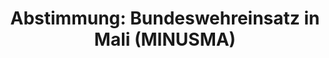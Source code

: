 ---
abstimmung:
  abstimmung: 1
  bundestagssitzung: 215
  datum: 26. Januar 2017
  legislaturperiode: 18
categories:
- Bundeswehr
- Ausland
data:
- title: Abstimmungsergebnis 20170126_1-data.pdf
  url: /res/abstimmungsliste/20170126_1-data.pdf
- title: Abstimmungsergebnis 20170126_1_xls-data.csv
  url: /res/abstimmungsliste/csv/20170126_1_xls-data.csv
documents:
- local: /res/abstimmungsdaten/018-215-01/1810819.pdf
  title: Drucksache 18/10819.pdf
  url: http://dip21.bundestag.de/dip21/btd/18/108/1810819.pdf
- local: /res/abstimmungsdaten/018-215-01/1810967.pdf
  title: Drucksache 18/10967.pdf
  url: http://dip21.bundestag.de/dip21/btd/18/109/1810967.pdf
ergebnis:
  cdu/csu:
    enthaltung: 0
    gesamt: 309
    ja: 270
    nein: 0
    nichtabgegeben: 39
    ungueltig: 0
  die.linke:
    enthaltung: 0
    gesamt: 64
    ja: 0
    nein: 47
    nichtabgegeben: 17
    ungueltig: 0
  file: 20170126_1_xls-data.csv
  fraktionslos:
    enthaltung: 0
    gesamt: 1
    ja: 1
    nein: 0
    nichtabgegeben: 0
    ungueltig: 0
  gruenen:
    enthaltung: 2
    gesamt: 63
    ja: 53
    nein: 1
    nichtabgegeben: 7
    ungueltig: 0
  spd:
    enthaltung: 1
    gesamt: 193
    ja: 174
    nein: 7
    nichtabgegeben: 11
    ungueltig: 0
layout: abstimmung
links:
- title: https://www.bundestag.de/parlament/plenum/abstimmung/abstimmung?id=452
  url: https://www.bundestag.de/parlament/plenum/abstimmung/abstimmung?id=452
- title: http://www.abgeordnetenwatch.de/fortsetzung_des_bundeswehreinsatzes_in_mali-1105-847.html
  url: http://www.abgeordnetenwatch.de/fortsetzung_des_bundeswehreinsatzes_in_mali-1105-847.html
preview: 'Deutscher Bundestag


  215. Sitzung des Deutschen Bundestages

  am Donnerstag, 26. Januar 2017


  Endgültiges Ergebnis der Namentlichen Abstimmung Nr. 1


  Beschlussempfehlung des Auswärtigen Ausschusses (3. Ausschuss) zu dem Antrag der

  Bundesregierung

  Fortsetzung und Erweiterung der Beteiligung bewaffneter deutscher Streitkräfte an
  der

  Multidimensionalen Integrierten Stabilisierungsmission der Vereinten Nationen in
  Mali

  (MINUSMA) auf Grundlage der Resolutionen 2100 (2013), 2164 (2014), 2227 (2015) und

  2295 (2016) des Sicherheitsrates der Vereinten Nationen vom 25. April 2013, 25.
  Juni 2014,

  29. Juni 2015 und 29. Juni 2016

  Drs. 18/10819 und 18/10967


  Abgegebene Stimmen insgesamt:


  556


  Nicht abgegebene Stimmen:

  Ja-Stimmen:


  74

  498


  Nein-Stimmen:


  55


  Enthaltungen:


  3


  Ungültige:


  0


  Berlin, den 26.01.2017


  Beginn: 14:10

  Ende: 14:13

  '
tags:
- Bundeswehr
- Mali
- MINUSMA
- UN
title: 'Abstimmung: Bundeswehreinsatz in Mali (MINUSMA)'
---
